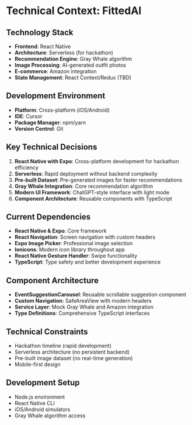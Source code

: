 # Technical Context: FittedAI

## Technology Stack

- **Frontend**: React Native
- **Architecture**: Serverless (for hackathon)
- **Recommendation Engine**: Gray Whale algorithm
- **Image Processing**: AI-generated outfit photos
- **E-commerce**: Amazon integration
- **State Management**: React Context/Redux (TBD)

## Development Environment

- **Platform**: Cross-platform (iOS/Android)
- **IDE**: Cursor
- **Package Manager**: npm/yarn
- **Version Control**: Git

## Key Technical Decisions

1. **React Native with Expo**: Cross-platform development for hackathon efficiency
2. **Serverless**: Rapid deployment without backend complexity
3. **Pre-built Dataset**: Pre-generated images for faster recommendations
4. **Gray Whale Integration**: Core recommendation algorithm
5. **Modern UI Framework**: ChatGPT-style interface with light mode
6. **Component Architecture**: Reusable components with TypeScript

## Current Dependencies

- **React Native & Expo**: Core framework
- **React Navigation**: Screen navigation with custom headers
- **Expo Image Picker**: Professional image selection
- **Ionicons**: Modern icon library throughout app
- **React Native Gesture Handler**: Swipe functionality
- **TypeScript**: Type safety and better development experience

## Component Architecture

- **EventSuggestionCarousel**: Reusable scrollable suggestion component
- **Custom Navigation**: SafeAreaView with modern headers
- **Service Layer**: Mock Gray Whale and Amazon integration
- **Type Definitions**: Comprehensive TypeScript interfaces

## Technical Constraints

- Hackathon timeline (rapid development)
- Serverless architecture (no persistent backend)
- Pre-built image dataset (no real-time generation)
- Mobile-first design

## Development Setup

- Node.js environment
- React Native CLI
- iOS/Android simulators
- Gray Whale algorithm access

